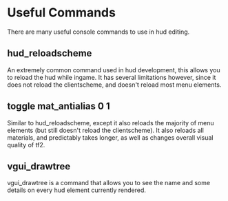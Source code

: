 # Useful Commands

There are many useful console commands to use in hud editing.

## hud_reloadscheme

An extremely common command used in hud development, this allows you to reload the hud while ingame. It has several limitations however, since it does not reload the clientscheme, and doesn't reload most menu elements.

## toggle mat_antialias 0 1

Similar to hud_reloadscheme, except it also reloads the majority of menu elements (but still doesn't reload the clientscheme). It also reloads all materials, and predictably takes longer, as well as changes overall visual quality of tf2.

## vgui_drawtree

vgui_drawtree is a command that allows you to see the name and some details on every hud element currently rendered.